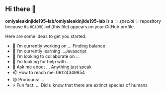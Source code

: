## Hi there 👋


**omiyaleakinjide195-lab/omiyaleakinjide195-lab** is a ✨ _special_ ✨ repository because its `README.md` (this file) appears on your GitHub profile.

Here are some ideas to get you started:

- 🔭 I’m currently working on ... Finding balance
- 🌱 I’m currently learning ...Javascript
- 👯 I’m looking to collaborate on ...
- 🤔 I’m looking for help with ...
- 💬 Ask me about ... Anything just speak
- 📫 How to reach me: 09124349854
- 😄 Pronouns: ...
- ⚡ Fun fact: ... Did u know that there are extinct species of humans
  

